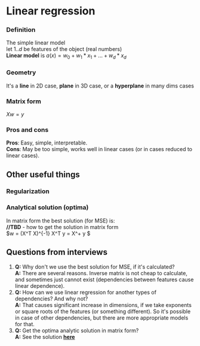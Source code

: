 # Linear regression

### Definition

The simple linear model  
let $1..d$ be features of the object (real numbers)  
**Linear model** is $a(x) = w_0 + w_1 * x_1 + ... + w_d * x_d$

### Geometry
It's a **line** in 2D case, **plane** in 3D case, or a **hyperplane** in many dims cases 

### Matrix form

$X  w = y$

### Pros and cons
**Pros**: Easy, simple, interpretable.  
**Cons**: May be too simple, works well in linear cases (or in cases reduced to linear cases).

## Other useful things
### Regularization

### Analytical solution (optima)

In matrix form the best solution (for MSE) is:  
**//TBD** - how to get the solution in matrix form  
$w = (X^T X)^{-1} X^T y = X^+ y $

## Questions from interviews
 
1) **Q:** Why don't we use the best solution for MSE, if it's calculated?  
**A:** There are several reasons. Inverse matrix is not cheap to calculate, and sometimes just cannot exist (dependencies between features cause linear dependence). 
2) **Q:** How can we use linear regression for another types of dependencies?  And why not?  
**A:** That causes significant increase in dimensions, if we take exponents or square roots of the features (or something different). So it's possible in case of other dependencies, but there are more appropriate models for that.  
3) **Q:** Get the optima analytic solution in matrix form?  
**A:** See the solution [**here**](#analytical-solution-optima)





